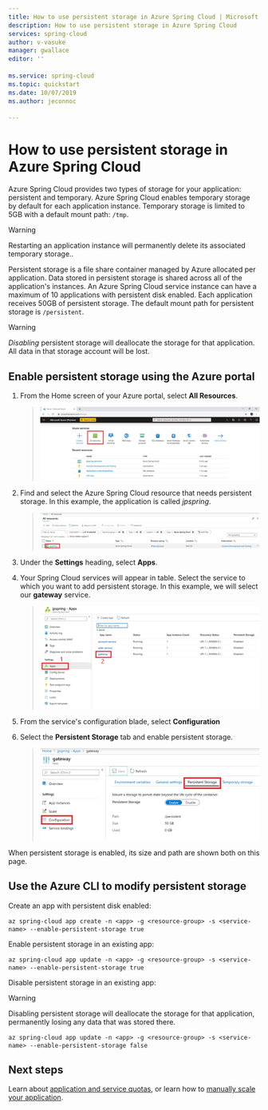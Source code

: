 ```yaml
---
title: How to use persistent storage in Azure Spring Cloud | Microsoft Docs
description: How to use persistent storage in Azure Spring Cloud
services: spring-cloud
author: v-vasuke
manager: gwallace
editor: ''

ms.service: spring-cloud
ms.topic: quickstart
ms.date: 10/07/2019
ms.author: jeconnoc

---
```


# How to use persistent storage in Azure Spring Cloud

Azure Spring Cloud provides two types of storage for your application:  persistent and temporary.  Azure Spring Cloud enables temporary storage by default for each application instance. Temporary storage is limited to 5GB with a default mount path: `/tmp`.

> [!WARNING]
> Restarting an application instance will permanently delete its associated temporary storage..

Persistent storage is a file share container managed by Azure allocated per application. Data stored in persistent storage is shared across all of the application's instances. An Azure Spring Cloud service instance can have a maximum of 10 applications with persistent disk enabled. Each application receives 50GB of persistent storage. The default mount path for persistent storage is `/persistent`.

> [!WARNING]
> *Disabling* persistent storage will deallocate the storage for that application.  All data in that storage account will be lost. 

## Enable persistent storage using the Azure portal

1. From the Home screen of your Azure portal, select **All Resources**.

     >![Locate the All Resources icon](media/portal-all-resources.jpg)

1. Find and select the Azure Spring Cloud resource that needs persistent storage.  In this example, the application is called *jpspring*.

    > ![Locate your applicationb](media/select-service.jpg)

1. Under the **Settings** heading, select **Apps**.

1. Your Spring Cloud services will appear in table.  Select the service to which you want to add persistent storage.  In this example, we will select our **gateway** service.

    > ![Select your service](media/select-gateway.jpg)

1. From the service's configuration blade, select **Configuration**

1. Select the **Persistent Storage** tab and enable persistent storage.

    > ![Enable persistent storage](media/enable-persistent-storage.jpg)

When persistent storage is enabled, its size and path are shown both on this page.

## Use the Azure CLI to modify persistent storage

Create an app with persistent disk enabled:
 
```azurecli
az spring-cloud app create -n <app> -g <resource-group> -s <service-name> --enable-persistent-storage true
```

Enable persistent storage in an existing app:

```azurecli
az spring-cloud app update -n <app> -g <resource-group> -s <service-name> --enable-persistent-storage true
``` 

Disable persistent storage in an existing app:

> [!WARNING]
> Disabling persistent storage will deallocate the storage for that application, permanently losing any data that was stored there. 

```azurecli
az spring-cloud app update -n <app> -g <resource-group> -s <service-name> --enable-persistent-storage false
```

## Next steps

Learn about [application and service quotas](spring-cloud-quotas.md), or learn how to [manually scale your application](spring-cloud-tutorial-scale-manual.md).